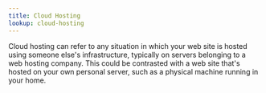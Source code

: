 ```yaml
---
title: Cloud Hosting
lookup: cloud-hosting
---
```

Cloud hosting can refer to any situation in which your web site is hosted using someone else's infrastructure, typically on servers belonging to a web hosting company. This could be contrasted with a web site that's hosted on your own personal server, such as a physical machine running in your home.